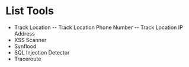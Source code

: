 # List Tools

- Track Location
-- Track Location Phone Number
-- Track Location IP Address
- XSS Scanner
- Synflood
- SQL Injection Detector
- Traceroute
